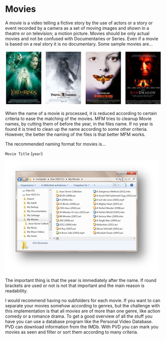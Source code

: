 # Movies

A movie is a video telling a fictive story by the use of actors or a story or event recorded by a camera as a set of moving images and shown in a theatre or on television; a motion picture.  Movies should be only actual movies and not be confused with Documentaries or Series.  Even if a movie is based on a real story it is no documentary.  Some sample movies are...

[![Movies](../images/Movies.jpg)](../images/Movies.jpg)

When the name of a movie is processed, it is reduced according to certain criteria to ease the matching of the movies.  MFM tries to cleanup Movie names, by cutting them of before the year, in the files name.  If no year is found it is tried to clean up the name according to some other criteria.  However, the better the naming of the files is that better MFM works.

The recommended naming format for movies is…

`Movie Title` (`year`)

[![Movies Format](../images/MovieFormat.jpg)](../images/MovieFormat.jpg)

The important thing is that the year is immediately after the name.  If round brackets are used or not is not that important and the main reason is readability.

I would recommend having no subfolders for each movie.  If you want to can separate your movies somehow according to genres, but the challenge with this implementation is that all movies are of more than one genre, like action comedy or a romance drama.  To get a good overview of all the stuff you have you can use a database program like the Personal Video Database.  PVD can download information from the IMDb.  With PVD you can mark you movies as seen and filter or sort them according to many criteria.
